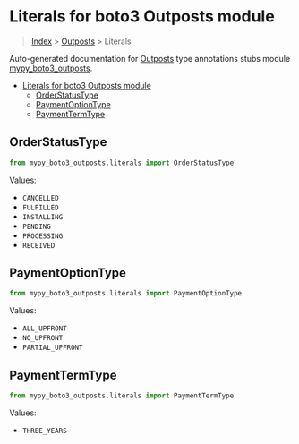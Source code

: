 # Literals for boto3 Outposts module

> [Index](..) > [Outposts](.) > Literals

Auto-generated documentation for
[Outposts](https://boto3.amazonaws.com/v1/documentation/api/latest/reference/services/outposts.html#Outposts)
type annotations stubs module
[mypy_boto3_outposts](https://pypi.org/project/mypy-boto3-outposts/).

- [Literals for boto3 Outposts module](#literals-for-boto3-outposts-module)
  - [OrderStatusType](#orderstatustype)
  - [PaymentOptionType](#paymentoptiontype)
  - [PaymentTermType](#paymenttermtype)

## OrderStatusType

```python
from mypy_boto3_outposts.literals import OrderStatusType
```

Values:

- `CANCELLED`
- `FULFILLED`
- `INSTALLING`
- `PENDING`
- `PROCESSING`
- `RECEIVED`

## PaymentOptionType

```python
from mypy_boto3_outposts.literals import PaymentOptionType
```

Values:

- `ALL_UPFRONT`
- `NO_UPFRONT`
- `PARTIAL_UPFRONT`

## PaymentTermType

```python
from mypy_boto3_outposts.literals import PaymentTermType
```

Values:

- `THREE_YEARS`
